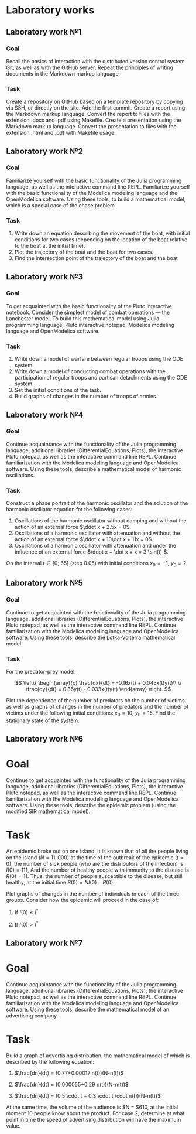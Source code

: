 # Laboratory works


## Laboratory work №1

### Goal
Recall the basics of interaction with the distributed version control system Git, as well as with the GitHub server. Repeat the principles of writing documents in the Markdown markup language.

### Task
Create a repository on GitHub based on a template repository by copying via SSH, or directly on the site. Add the first commit. Create a report using the Markdown markup language. Convert the report to files with the extension .docx and .pdf using Makefile. Create a presentation using the Markdown markup language. Convert the presentation to files with the extension .html and .pdf with Makefile usage.


## Laboratory work №2

### Goal
Familiarize yourself with the basic functionality of the Julia programming language, as well as the interactive command line REPL. Familiarize yourself with the basic functionality of the Modelica modeling language and the OpenModelica software. Using these tools, to build a mathematical model, which is a special case of the chase problem.

### Task
1. Write down an equation describing the movement of the boat, with initial conditions for two cases (depending on the location of the boat relative to the boat at the initial time).
1. Plot the trajectory of the boat and the boat for two cases.
1. Find the intersection point of the trajectory of the boat and the boat


## Laboratory work №3

### Goal
To get acquainted with the basic functionality of the Pluto interactive notebook. Consider the simplest model of combat operations — the Lanchester model. To build this mathematical model using Julia programming language, Pluto interactive notepad, Modelica modeling language and OpenModelica software.

### Task
1. Write down a model of warfare between regular troops using the ODE system.
1. Write down a model of conducting combat operations with the participation of regular troops and partisan detachments using the ODE system.
1. Set the initial conditions of the task.
1. Build graphs of changes in the number of troops of armies.


## Laboratory work №4

### Goal
Continue acquaintance with the functionality of the Julia programming language, additional libraries (DifferentialEquations, Plots), the interactive Pluto notepad, as well as the interactive command line REPL. Continue familiarization with the Modelica modeling language and OpenModelica software. Using these tools, describe a mathematical model of harmonic oscillations.

### Task
Construct a phase portrait of the harmonic oscillator and the solution of the harmonic oscillator equation for the following cases:

1. Oscillations of the harmonic oscillator without damping and without the action of an external force $\ddot x + 2.5x = 0$.
1. Oscillations of a harmonic oscillator with attenuation and without the action of an external force $\ddot x + 10\dot x + 11x = 0$.
1. Oscillations of a harmonic oscillator with attenuation and under the influence of an external force $\ddot x + \dot x + x = 3 \sin(t) $.

On the interval $t\in [0; \ 65]$ (step $0.05$) with initial conditions $x_0=-1, \ y_0=2$.


## Laboratory work №5

### Goal
Continue to get acquainted with the functionality of the Julia programming language, additional libraries (DifferentialEquations, Plots), the interactive Pluto notepad, as well as the interactive command line REPL. Continue familiarization with the Modelica modeling language and OpenModelica software. Using these tools, describe the Lotka-Volterra mathematical model.

### Task
For the predator-prey model:

$$
\left\{
\begin{array}{c}
\frac{dx}{dt} = -0.16x(t) + 0.045x(t)y(t)\\
\\
\frac{dy}{dt} = 0.36y(t) - 0.033x(t)y(t)
\end{array}
\right.
$$

Plot the dependence of the number of predators on the number of victims, as well as graphs of changes in the number of predators and the number of victims under the following initial conditions: $x_0 = 10$, $y_0 = 15$. Find the stationary state of the system.

## Laboratory work №6

# Goal
Continue to get acquainted with the functionality of the Julia programming language, additional libraries (DifferentialEquations, Plots), the interactive Pluto notepad, as well as the interactive command line REPL. Continue familiarization with the Modelica modeling language and OpenModelica software. Using these tools, describe the epidemic problem (using the modified SIR mathematical model).

# Task
An epidemic broke out on one island. It is known that of all the people living on the island ($N=11,000$) at the time of the outbreak of the epidemic ($t=0$), the number of sick people (who are the distributors of the infection) is $I(0)=111$, And the number of healthy people with immunity to the disease is $R(0)=11$. Thus, the number of people susceptible to the disease, but still healthy, at the initial time $S(0)=NI(0)- R(0)$.

Plot graphs of changes in the number of individuals in each of the three groups. Consider how the epidemic will proceed in the case of:

1. If $I(0) \le I^*$

2. If $I(0) > I^*$


## Laboratory work №7

# Goal
Continue acquaintance with the functionality of the Julia programming language, additional libraries (DifferentialEquations, Plots), the interactive Pluto notepad, as well as the interactive command line REPL. Continue familiarization with the Modelica modeling language and OpenModelica software. Using these tools, describe the mathematical model of an advertising company.

# Task
Build a graph of advertising distribution, the mathematical model of which is described by the following equation:

1. $\frac{dn}{dt} = (0.77+0.00017 n(t))(N-n(t))$

1. $\frac{dn}{dt} = (0.000055+0.29 n(t))(N-n(t))$

1. $\frac{dn}{dt} = (0.5 \cdot t + 0.3 \cdot t \cdot n(t))(N-n(t))$

At the same time, the volume of the audience is $N = $610, at the initial moment $10$ people know about the product. For case 2, determine at what point in time the speed of advertising distribution will have the maximum value.